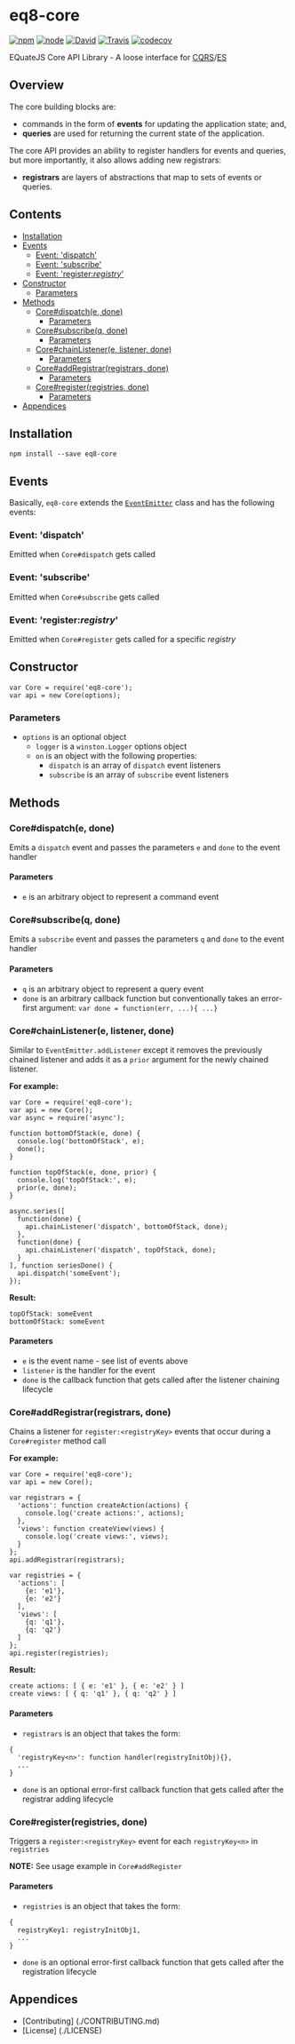 # eq8-core

[![npm](https://img.shields.io/npm/v/eq8-core.svg?maxAge=2592000)](https://npmjs.com/package/eq8-core) [![node](https://img.shields.io/node/v/eq8-core.svg?maxAge=2592000)](https://npmjs.com/package/eq8-core) [![David](https://img.shields.io/david/eq8/eq8-core.svg?maxAge=2592000)](https://david-dm.org/eq8/eq8-core) [![Travis](https://travis-ci.org/eq8/eq8-core.svg?branch=master)](https://travis-ci.org/eq8/eq8-core) [![codecov](https://codecov.io/gh/eq8/eq8-core/branch/master/graph/badge.svg)](https://codecov.io/gh/eq8/eq8-core)

EQuateJS Core API Library - A loose interface for [CQRS](http://martinfowler.com/bliki/CQRS.html)/[ES](http://martinfowler.com/eaaDev/EventSourcing.html)

## Overview

The core building blocks are:

- commands in the form of **events** for updating the application state; and,
- **queries** are used for returning the current state of the application.

The core API provides an ability to register handlers for events and queries, but more importantly, it also allows adding new registrars:

- **registrars** are layers of abstractions that map to sets of events or queries.

<!-- START doctoc generated TOC please keep comment here to allow auto update -->
<!-- DON'T EDIT THIS SECTION, INSTEAD RE-RUN doctoc TO UPDATE -->
## Contents

- [Installation](#installation)
- [Events](#events)
  - [Event: 'dispatch'](#event-dispatch)
  - [Event: 'subscribe'](#event-subscribe)
  - [Event: 'register:*registry*'](#event-registerregistry)
- [Constructor](#constructor)
  - [Parameters](#parameters)
- [Methods](#methods)
  - [Core#dispatch(e, done)](#coredispatche-done)
    - [Parameters](#parameters-1)
  - [Core#subscribe(q, done)](#coresubscribeq-done)
    - [Parameters](#parameters-2)
  - [Core#chainListener(e, listener, done)](#corechainlistenere-listener-done)
    - [Parameters](#parameters-3)
  - [Core#addRegistrar(registrars, done)](#coreaddregistrarregistrars-done)
    - [Parameters](#parameters-4)
  - [Core#register(registries, done)](#coreregisterregistries-done)
    - [Parameters](#parameters-5)
- [Appendices](#appendices)

<!-- END doctoc generated TOC please keep comment here to allow auto update -->

## Installation

```
npm install --save eq8-core
```

## Events

Basically, `eq8-core` extends the [`EventEmitter`](https://nodejs.org/dist/latest-v4.x/docs/api/events.html#events_class_eventemitter) class and has the following events:

### Event: 'dispatch'

Emitted when `Core#dispatch` gets called

### Event: 'subscribe'

Emitted when `Core#subscribe` gets called

### Event: 'register:*registry*'

Emitted when `Core#register` gets called for a specific *registry*

## Constructor

```
var Core = require('eq8-core');
var api = new Core(options);
```

### Parameters

- `options` is an optional object
  - `logger` is a `winston.Logger` options object
  - `on` is an object with the following properties:
     - `dispatch` is an array of `dispatch` event listeners
     - `subscribe` is an array of `subscribe` event listeners

## Methods

### Core#dispatch(e, done)

Emits a `dispatch` event and passes the parameters `e` and `done` to the event handler

#### Parameters

- `e` is an arbitrary object to represent a command event

### Core#subscribe(q, done)

Emits a `subscribe` event and passes the parameters `q` and `done` to the event handler

#### Parameters

- `q` is an arbitrary object to represent a query event
- `done` is an arbitrary callback function but conventionally takes an error-first argument: `var done = function(err, ...){ ...}`

### Core#chainListener(e, listener, done)

Similar to `EventEmitter.addListener` except it removes the previously chained listener and adds it as a `prior` argument for the newly chained listener.

**For example:**

```
var Core = require('eq8-core');
var api = new Core();
var async = require('async');

function bottomOfStack(e, done) {
  console.log('bottomOfStack', e);
  done();
}

function topOfStack(e, done, prior) {
  console.log('topOfStack:', e);
  prior(e, done);
}

async.series([
  function(done) {
    api.chainListener('dispatch', bottomOfStack, done);
  },
  function(done) {
    api.chainListener('dispatch', topOfStack, done); 
  }
], function seriesDone() {
  api.dispatch('someEvent');
});
```

**Result:**

```
topOfStack: someEvent
bottomOfStack: someEvent
```

#### Parameters

- `e` is the event name - see list of events above
- `listener` is the handler for the event
- `done` is the callback function that gets called after the listener chaining lifecycle

### Core#addRegistrar(registrars, done)

Chains a listener for `register:<registryKey>` events that occur during a `Core#register` method call

**For example:**

```
var Core = require('eq8-core');
var api = new Core();

var registrars = {
  'actions': function createAction(actions) {
    console.log('create actions:', actions);
  },
  'views': function createView(views) {
    console.log('create views:', views);
  }
};
api.addRegistrar(registrars);

var registries = {
  'actions': [
    {e: 'e1'},
    {e: 'e2'}
  ],
  'views': [
    {q: 'q1'},
    {q: 'q2'}
  ]
};
api.register(registries);

```

**Result:**

```
create actions: [ { e: 'e1' }, { e: 'e2' } ]
create views: [ { q: 'q1' }, { q: 'q2' } ]
```

#### Parameters

- `registrars` is an object that takes the form:

```
{
  'registryKey<n>': function handler(registryInitObj){},
  ...
}
``` 

- `done` is an optional error-first callback function that gets called after the registrar adding lifecycle

### Core#register(registries, done)

Triggers a `register:<registryKey>` event for each `registryKey<n>` in `registries`

**NOTE:** See usage example in `Core#addRegister`

#### Parameters

- `registries` is an object that takes the form:

```
{
  registryKey1: registryInitObj1,
  ...
}
```


- `done` is an optional error-first callback function that gets called after the registration lifecycle


## Appendices

- [Contributing] (./CONTRIBUTING.md)
- [License] (./LICENSE)
